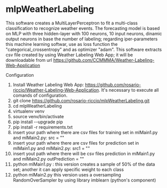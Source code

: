 # mlpWeatherLabeling

This software creates a MultiLayerPerceptron to fit a multi-class classification to recognize weather events. The forecasting model is based on MLP with three hidden-layer with 100 neurons, 10 input neurons, dinamic output neurons in base the number of labeling; regarding iper-parameters this machine learning softwar, use as loss function the "categorical_crossentropy" and as optimizer "adam". This software extracts csv file created by using Weather Labeling Web App; it will be downloadable from url https://github.com/CCMMMA/Weather-Labeling-Web-Application

Configuration

1. Install Weather Labeling Web App: https://github.com/rosario-riccio/Weather-Labeling-Web-Application. It's necessary to execute all comands of configuration.
2. git clone https://github.com/rosario-riccio/mlpWeatherLabeling.git
3. cd mlpWeatherLabeling
4. virtualenv venv
5. source venv/bin/activate
6. pip install --upgrade pip
7. pip install -r requirements.txt
8. insert your path where there are csv files for training set in mlMain1.py and mlMain2.py: src = ""
9. insert your path where there are csv files for prediction set in mlMain1.py and mlMain2.py: src1 = ""
10. insert yout path where there will be csv files prediction in mlMain1.py and mlMain2.py outPrediction = ""
11. python mlMain1.py : this version creates a sample of 50% of the data set; another it can apply specific weight to each class
12. python mlMain2.py this version uses a oversampling RandomOverSampler by using library imblearn (python's component)
